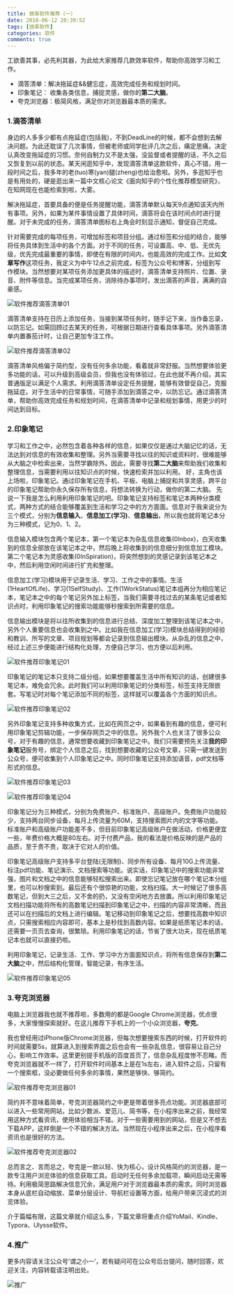 ```yaml
---
title: 效率软件推荐（一）
date: 2018-06-12 20:39:52
tags: [效率软件]
categories: 软件
comments: true
---
```


工欲善其事，必先利其器，为此给大家推荐几款效率软件，帮助你高效学习和工作。
+  滴答清单：解决拖延症&&健忘症，高效完成任务和规划时间。
+  印象笔记： 收集各类信息，捕捉灵感，做你的**第二大脑**。
+  夸克浏览器：极简风格，满足你对浏览器最本质的需求。

### 1.滴答清单
身边的人多多少都有点拖延症(包括我)，不到DeadLine的时候，都不会想到去解决问题。为此还耽误了几次事情，但被老师或同学批评几次之后，痛定思痛，决定认真改变拖延症的习惯。奈何自制力又不是太强，没监督或者提醒的话，不久之后又恢复到以前的状态。某天闲逛知乎中，发现滴答清单这款软件，真心不错，用一段时间之后，我多年的老(tuo)寒(yan)腿(zheng)也给治愈啦。另外，多逛知乎也是有用处的，硬是逛出来一篇中文核心论文《面向知乎的个性化推荐模型研究》，在知网现在也能检索到啦，大雾。

解决拖延症，首要具备的便是任务提醒功能，滴答清单默认每天9点通知该天内所有事项。另外，如果为某件事情设置了具体时间，滴答将会在该时间点时进行提醒。对于未完成的任务，滴答清单图标右上角会时刻显示通知，督促自己完成。

针对需要完成的每项任务，可增加标签和项目分组。通过标签和分组的结合，能够将任务具体到生活中的各个方面。对于不同的任务，可设置高、中、低、无优先级，优先完成最重要的事情，即使在有限的时间内，也能高效的完成工作。比如**文章写作**这项任务，我定义为中午12点之前完成，标签为公众号和博客，分组到写作模块。当然想要对某项任务添加更具体的描述时，滴答清单支持照片、位置、录音、附件等信息。当完成某项任务，消除待办事项时，发出滴答的声音，满满的自豪感。

![软件推荐滴答清单01](效率软件推荐（一）/软件推荐滴答清单01.PNG)

滴答清单支持在日历上添加任务，当接到某项任务时，随手记下来，当作备忘录，以防忘记。如需回顾过去某天的任务，可根据日期进行查看具体事项。另外滴答清单内置番茄计时，让自己更加专注工作。

![软件推荐滴答清单02](效率软件推荐（一）/软件推荐滴答清单02.PNG)

滴答清单风格偏于简约型，没有任何多余功能，看着就非常舒服。当然想要体验更多功能的话，可以升级到高级会员，但我也没有体验过，在此也就不再介绍，其实普通版足以满足个人需求。利用滴答清单设定任务提醒，能够有效督促自己，克服拖延症。对于生活中的日常事情，可随手添加到滴答之中，以防忘记。通过滴答清单，帮助你高效完成任务和规划时间，在滴答清单中记录和规划事情，用更少的时间达到目标。

### 2.印象笔记
学习和工作之中，必然包含着各种各样的信息，如果仅仅是通过大脑记忆的话，无法达到对信息的有效收集和整理。另外当需要寻找以往的知识或资料时，很难能够从大脑之中检索出来，当然学霸除外。因此，需要寻找**第二大脑**来帮助我们收集和整理信息，当需要利用以往知识点的时候，快速检索并加以利用。
好，主角也该上场啦，印象笔记。通过印象笔记在手机、平板、电脑上捕捉和共享灵感，跨平台的印象笔记帮助你永久保存所有信息，将想法转换为行动，做你的第二大脑。
先说一下我是怎么利用利用印象笔记的吧。印象笔记支持标签和笔记本两种分类模式，两种方式的结合能够覆盖到生活和学习之中的方方面面。信息对于我来说分为三个模式，分别为**信息输入**、**信息加工(学习)**、**信息输出**，所以我也就将笔记本分为三种模式，记为0、1、2。

信息输入模块包含两个笔记本，第一个笔记本为杂乱信息收集(0Inbox)，白天收集到的信息全部放在该笔记本之中，然后晚上将收集到的信息细分到信息加工模块。第二个笔记本为灵感收集(0InSpiration)，将突然想到的灵感记录到该笔记本之中，然后利用空闲时间进行扩充和整理。

信息加工(学习)模块用于记录生活、学习、工作之中的事情。生活(1HeartOfLife)、学习(1SelfStudy)、工作(1WorkStatus)笔记本组再分为相应笔记本，笔记本之中的每个笔记另外加上标签，当我们需要寻找过去的某条笔记或者知识点时，利用印象笔记的搜索功能能够秒搜索到所需要的信息。

信息输出模块是将以往所收集到的信息进行总结、深度加工整理到该笔记本之中，另外个人重要信息也会收集到之中。比如我在信息加工(学习)模块总结得到的经验和教训、所写的文章、项目规划等都会记录到信息输出模块。从杂乱的信息之中，经过上述三步便能进行结构化处理，方便自己学习，也方便以后利用。

![软件推荐印象笔记01](效率软件推荐（一）/软件推荐印象笔记01.PNG)

印象笔记的笔记本只支持二级分组，如果想要覆盖生活中所有知识的话，创建很多笔记本，难免会冗余。此时我们可以利用印象笔记的分类标签，标签支持无限嵌套。写笔记时对每个笔记添加不同的标签，这样就可以覆盖各个方面的知识点。

![软件推荐印象笔记02](效率软件推荐（一）/软件推荐印象笔记02.PNG)

另外印象笔记支持多种收集方式，比如在网页之中，如果看到有趣的信息，便可利用印象笔记剪辑功能，一步保存网页之中的信息。另外我个人也关注了很多公众号，对于有趣的信息，通常想要收藏到印象笔记之中。我们只需要预先关注**我的印象笔记**服务号，绑定个人信息之后，找到想要收藏的公众号文章，只需一键发送到公众号，便可收集到个人印象笔记之中。同时印象笔记支持添加语音，pdf文档等形式的信息。

![软件推荐印象笔记03](效率软件推荐（一）/软件推荐印象笔记03.PNG)

![软件推荐印象笔记04](效率软件推荐（一）/软件推荐印象笔记04.PNG)

印象笔记分为三种模式，分别为免费账户、标准账户、高级账户。免费账户功能较少，支持两台同步设备，每月上传流量为60M，支持搜索图片内的文字等功能。标准账户和高级账户功能差不多，但目前印象笔记高级账户在做活动，价格更便宜一些，年费价格大概是80左右。对于付费产品，我的看法是价格反映的是产品的品质，至于贵不贵，取决于它对人的价值。

印象笔记高级账户支持多平台登陆(无限制)、同步所有设备、每月10G上传流量、标注pdf功能、笔记演示、文档搜索等功能。说实话，印象笔记中的搜索功能非常强，图片和文档之中的信息能够轻松搜索出来。即使忘记笔记放在哪个笔记本分组里，也可以秒搜索到。最后还有个很惊艳的功能，文档扫描。大一时候记了很多高数笔记，但到大三之后，又不舍的扔，又没有空闲地方去放置。所以利用印象笔记文档扫描功能将所有的高数笔记扫描到印象笔记之中，扫描的内容非常清晰，而且还可以在扫描后的文档上进行编辑。笔记移动到印象笔记之后，想要找高数中知识点，只需搜索相应内容即可，基本上是秒找到高数内容。如果是纸质笔记本的话，还需要一页页去查询，很繁琐。利用印象笔记的话，节省了很大功夫，现在纸质笔记本也就可以直接扔啦。

利用印象笔记，记录生活、工作、学习中方方面面知识点，将所有信息保存到**第二大脑**之中，然后结构化管理，智能记录，有序生活。

![软件推荐印象笔记05](效率软件推荐（一）/软件推荐印象笔记05.PNG)

### 3.夸克浏览器

电脑上浏览器我也就不推荐啦，多数用的都是Google Chrome浏览器，优点很多，大家慢慢探索就好。在这儿推荐下手机上的一个小众浏览器，**夸克**。

我也曾经用过iPhone版Chrome浏览器，但每次想要搜索东西的时候，打开软件的时间就需要5s，就算进入到搜索界面之后也会有一些杂乱信息，很容易让自己分心，影响工作效率。这里更别提手机版的百度首页了，信息杂乱程度惨不忍睹。而夸克浏览器就不一样了，打开软件时间基本上是在1s左右，进入软件之后，只留有一个搜索框，没必要做任何多余的事情，果然是够快、够简约。

![软件推荐夸克浏览器01](效率软件推荐（一）/软件推荐夸克浏览器01.PNG)

简约并不意味着简单，夸克浏览器简约之中更是带着很多亮点功能。浏览器底部可以进入一些常用网站，比如少数派、爱范儿、简书等，在小程序出来之前，我经常用这种方式看资讯，使用体验相当不错。对于一些需要用到的网站，但是又不想去下载APP，这样倒是一个不错的解决方法。当然现在小程序出来之后，在小程序看资讯也是很好的方法。

![软件推荐夸克浏览器02](效率软件推荐（一）/软件推荐夸克浏览器02.PNG)

总而言之、言而总之，夸克是一款以轻、快为核心，设计风格简约的浏览器，是一款专注用户浏览体验的信息获取工具。启动时无任何多余加载项，瞬间启动无需等待。利用极简思路解决信息冗余，满足用户对于浏览器最本质的需求。同时浏览器本身从底栏自动缩放、菜单分层设计、导航栏设置等方面，给用户带来沉浸式的浏览体验。

介于篇幅有限，这篇文章就介绍这么多，下篇文章将重点介绍YoMail、Kindle、Typora、Ulysse软件。

### 4.推广

更多内容请关注公众号’谓之小一’，若有疑问可在公众号后台提问，随时回答，欢迎关注，内容转载请注明出处。

![推广](深度神经网络之前向传播算法/推广.png)



















